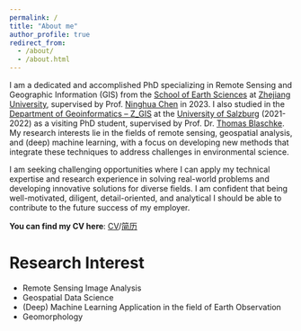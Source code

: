 ```yaml
---
permalink: /
title: "About me"
author_profile: true
redirect_from: 
  - /about/
  - /about.html
---
```

I am a dedicated and accomplished PhD specializing in Remote Sensing and Geographic Information (GIS) from the [School of Earth Sciences](http://earth.zju.edu.cn/) at [Zhejiang University](https://www.zju.edu.cn/english/), supervised by Prof. [Ninghua Chen](https://person.zju.edu.cn/en/0095108) in 2023. I also studied in the [Department of Geoinformatics – Z_GIS](https://www.plus.ac.at/geoinformatik/?lang=en) at the [University of Salzburg](https://www.plus.ac.at/?lang=en) (2021-2022) as a visiting PhD student, supervised by Prof. Dr. [Thomas Blaschke](https://www.plus.ac.at/geoinformatik/department/team/blaschke-thomas/?lang=en). My research interests lie in the fields of remote sensing, geospatial analysis, and (deep) machine learning, with a focus on developing new methods that integrate these techniques to address challenges in environmental science.

I am seeking challenging opportunities where I can apply my technical expertise and research experience in solving real-world problems and developing innovative solutions for diverse fields. I am confident that being well-motivated, diligent, detail-oriented, and analytical I should be able to contribute to the future success of my employer. 

**You can find my CV here**: [CV](../assets/Bowen_Gao_CV_September_2024.pdf)/[简历](../assets/高博文_简历_2024.pdf)



Research Interest
======
- Remote Sensing Image Analysis  
- Geospatial Data Science  
- (Deep) Machine Learning Application in the field of Earth Observation  
- Geomorphology  

